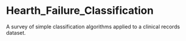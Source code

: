 # Hearth_Failure_Classification
A survey of simple classification algorithms applied to a clinical records dataset. 
